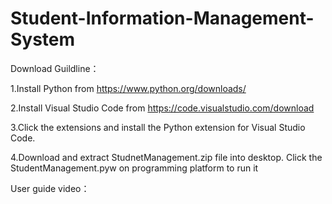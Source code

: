# Student-Information-Management-System

Download Guildline：

1.Install Python from https://www.python.org/downloads/

2.Install Visual Studio Code from https://code.visualstudio.com/download

3.Click the extensions and install the Python extension for Visual Studio Code.

4.Download and extract StudnetManagement.zip file into desktop. Click the StudentManagement.pyw on programming platform to run it



User guide video： 
